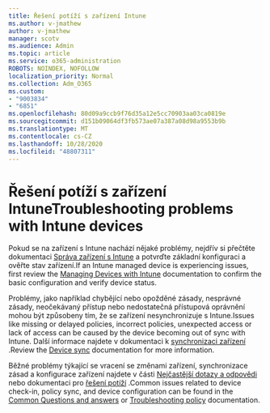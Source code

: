 ```yaml
---
title: Řešení potíží s zařízení Intune
ms.author: v-jmathew
author: v-jmathew
manager: scotv
ms.audience: Admin
ms.topic: article
ms.service: o365-administration
ROBOTS: NOINDEX, NOFOLLOW
localization_priority: Normal
ms.collection: Adm_O365
ms.custom:
- "9003834"
- "6851"
ms.openlocfilehash: 80d09a9ccb9f76d35a12e5cc70903aa03ca0819e
ms.sourcegitcommit: d151b09064df3fb573ae07a387a08d98a9553b9b
ms.translationtype: MT
ms.contentlocale: cs-CZ
ms.lasthandoff: 10/28/2020
ms.locfileid: "48807311"
---
```

# <a name="troubleshooting-problems-with-intune-devices"></a><span data-ttu-id="c3e67-102">Řešení potíží s zařízení Intune</span><span class="sxs-lookup"><span data-stu-id="c3e67-102">Troubleshooting problems with Intune devices</span></span>

<span data-ttu-id="c3e67-103">Pokud se na zařízení s Intune nachází nějaké problémy, nejdřív si přečtěte dokumentaci [Správa zařízení s Intune](https://docs.microsoft.com/mem/intune/protect/endpoint-security-manage-devices) a potvrďte základní konfiguraci a ověřte stav zařízení.</span><span class="sxs-lookup"><span data-stu-id="c3e67-103">If an Intune managed device is experiencing issues, first review the [Managing Devices with Intune](https://docs.microsoft.com/mem/intune/protect/endpoint-security-manage-devices) documentation to confirm the basic configuration and verify device status.</span></span>

<span data-ttu-id="c3e67-104">Problémy, jako například chybějící nebo opožděné zásady, nesprávné zásady, neočekávaný přístup nebo nedostatečná přístupová oprávnění mohou být způsobeny tím, že se zařízení nesynchronizuje s Intune.</span><span class="sxs-lookup"><span data-stu-id="c3e67-104">Issues like missing or delayed policies, incorrect policies, unexpected access or lack of access can be caused by the device becoming out of sync with Intune.</span></span> <span data-ttu-id="c3e67-105">Další informace najdete v dokumentaci k [synchronizaci zařízení](https://docs.microsoft.com/mem/intune/remote-actions/device-sync) .</span><span class="sxs-lookup"><span data-stu-id="c3e67-105">Review the [Device sync](https://docs.microsoft.com/mem/intune/remote-actions/device-sync) documentation for more information.</span></span>

<span data-ttu-id="c3e67-106">Běžné problémy týkající se vracení se změnami zařízení, synchronizace zásad a konfigurace zařízení najdete v části [Nejčastější dotazy a odpovědi](https://docs.microsoft.com/mem/intune/configuration/device-profile-troubleshoot) nebo dokumentaci pro [řešení potíží](https://docs.microsoft.com/mem/intune/configuration/troubleshoot-policies-in-microsoft-intune) .</span><span class="sxs-lookup"><span data-stu-id="c3e67-106">Common issues related to device check-in, policy sync, and device configuration can be found in the [Common Questions and answers](https://docs.microsoft.com/mem/intune/configuration/device-profile-troubleshoot) or [Troubleshooting policy](https://docs.microsoft.com/mem/intune/configuration/troubleshoot-policies-in-microsoft-intune) documentation.</span></span>
